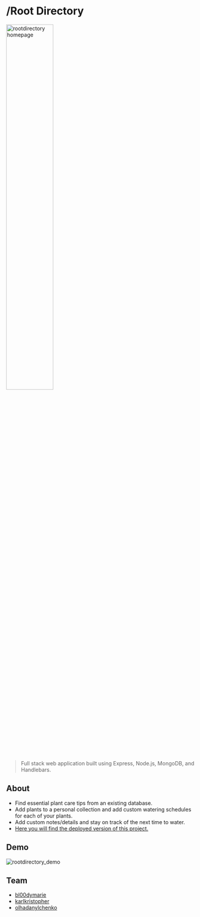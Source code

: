 # /Root Directory

<img src="https://res.cloudinary.com/karlkris/image/upload/v1589709668/github/rootdirectoy_dashboard_lykv3y.png" alt="rootdirectory homepage" width="50%"  />

>Full stack web application built using Express, Node.js, MongoDB, and Handlebars.


## About
- Find essential plant care tips from an existing database.
- Add plants to a personal collection and add custom watering schedules for each of your plants.
- Add custom notes/details and stay on track of the next time to water.
- [Here you will find the deployed version of this project.](https://root-directory.herokuapp.com/)

## Demo
<img src="https://res.cloudinary.com/karlkris/image/upload/v1589714187/github/rootdirectory_demo_fovajf.gif" alt="rootdirectory_demo"  />

## Team
- [bl00dymarie](https://github.com/orgs/mok-trial/people/bl00dymarie/)
- [karlkristopher](https://github.com/orgs/mok-trial/people/karlkristopher/)
- [olhadanylchenko](https://github.com/orgs/mok-trial/people/olhadanylchenko/)
